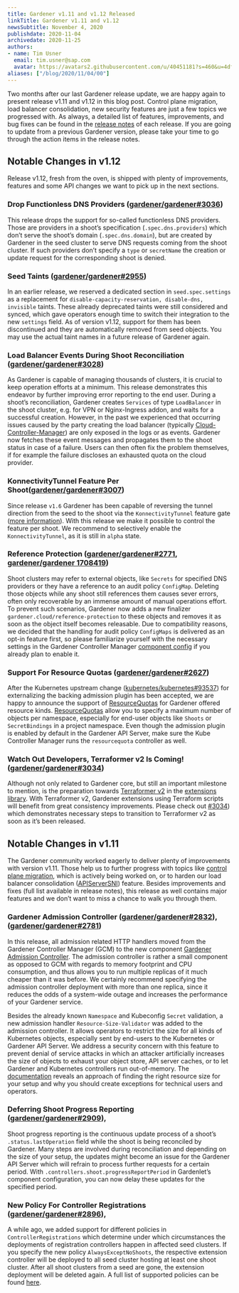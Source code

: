 ```yaml
---
title: Gardener v1.11 and v1.12 Released
linkTitle: Gardener v1.11 and v1.12
newsSubtitle: November 4, 2020
publishdate: 2020-11-04
archivedate: 2020-11-25
authors:
- name: Tim Usner
  email: tim.usner@sap.com
  avatar: https://avatars2.githubusercontent.com/u/40451181?s=460&u=4df34635cf86b924700ef4152ec8462eeaa35721&v=4
aliases: ["/blog/2020/11/04/00"]
---
```


Two months after our last Gardener release update, we are happy again to present release v1.11 and v1.12 in this blog post. Control plane migration, load balancer consolidation, new security features are just a few topics we progressed with. As always, a detailed list of features, improvements, and bug fixes can be found in the [release notes](https://github.com/gardener/gardener/releases) of each release. If you are going to update from a previous Gardener version, please take your time to go through the action items in the release notes.

## Notable Changes in v1.12

Release v1.12, fresh from the oven, is shipped with plenty of improvements, features and some API changes we want to pick up in the next sections. 

### Drop Functionless DNS Providers ([gardener/gardener#3036](https://github.com/gardener/gardener/pull/3036))

This release drops the support for so-called functionless DNS providers. Those are providers in a shoot’s specification (`.spec.dns.providers`) which don’t serve the shoot’s domain (`.spec.dns.domain`), but are created by Gardener in the seed cluster to serve DNS requests coming from the shoot cluster. If such providers don’t specify a `type` or `secretName` the creation or update request for the corresponding shoot is denied.

### Seed Taints ([gardener/gardener#2955](https://github.com/gardener/gardener/pull/2955))

In an earlier release, we reserved a dedicated section in `seed.spec.settings` as a replacement for `disable-capacity-reservation, disable-dns, invisible` taints. These already deprecated taints were still considered and synced, which gave operators enough time to switch their integration to the new `settings` field. As of version v1.12, support for them has been discontinued and they are automatically removed from seed objects. You may use the actual taint names in a future release of Gardener again.

### Load Balancer Events During Shoot Reconciliation ([gardener/gardener#3028](https://github.com/gardener/gardener/pull/3028))

As Gardener is capable of managing thousands of clusters, it is crucial to keep operation efforts at a minimum. This release demonstrates this endeavor by further improving error reporting to the end user. During a shoot’s reconciliation, Gardener creates `Services` of type `LoadBalancer` in the shoot cluster, e.g. for VPN or Nginx-Ingress addon, and waits for a successful creation. However, in the past we experienced that occurring issues caused by  the party creating the load balancer (typically [Cloud-Controller-Manager]( https://kubernetes.io/docs/concepts/architecture/cloud-controller/)) are only exposed in the logs or as events. Gardener now fetches these event messages and propagates them to the shoot status in case of a failure. Users can then often fix the problem themselves, if for example the failure discloses an exhausted quota on the cloud provider.

### KonnectivityTunnel Feature Per Shoot([gardener/gardener#3007](https://github.com/gardener/gardener/pull/3007))

Since release `v1.6` Gardener has been capable of reversing the tunnel direction from the seed to the shoot via the `KonnectivityTunnel` feature gate ([more information]( https://github.com/gardener/gardener/blob/master/docs/usage/reverse-tunnel.md)). With this release we make it possible to control the feature per shoot. We recommend to selectively enable the `KonnectivityTunnel`, as it is still in `alpha` state.

### Reference Protection ([gardener/gardener#2771](https://github.com/gardener/gardener/pull/2771), [gardener/gardener 1708419](https://github.com/gardener/gardener/commit/17084191c752c206537b9506b54828f4d723d9b7))

Shoot clusters may refer to external objects, like `Secrets` for specified DNS providers or they have a reference to an audit policy `ConfigMap`. Deleting those objects while any shoot still references them causes sever errors, often only recoverable by an immense amount of manual operations effort. To prevent such scenarios, Gardener now adds a new finalizer `gardener.cloud/reference-protection` to these objects and removes it as soon as the object itself becomes releasable. Due to compatibility reasons, we decided that the handling for audit policy `ConfigMaps` is delivered as an opt-in feature first, so please familiarize yourself with the necessary settings in the Gardener Controller Manager [component config](https://github.com/gardener/gardener/blob/3db1c41726dc5f669e015f294b690d330b55bbf1/example/20-componentconfig-gardener-controller-manager.yaml#L28) if you already plan to enable it.

### Support For Resource Quotas ([gardener/gardener#2627](https://github.com/gardener/gardener/pull/2627))

After the Kubernetes upstream change ([kubernetes/kubernetes#93537](https://github.com/kubernetes/kubernetes/pull/93537)) for externalizing the backing admission plugin has been accepted, we are happy to announce the support of [ResourceQuotas]( https://kubernetes.io/docs/concepts/policy/resource-quotas/) for Gardener offered resource kinds. [ResourceQuotas](https://kubernetes.io/docs/concepts/policy/resource-quotas/) allow you to specify a maximum number of objects per namespace, especially for end-user objects like `Shoots` or `SecretBindings` in a project namespace. Even though the admission plugin is enabled by default in the Gardener API Server, make sure the Kube Controller Manager runs the `resourcequota` controller as well.

### Watch Out Developers, Terraformer v2 Is Coming! ([gardener/gardener#3034](https://github.com/gardener/gardener/pull/3034))

Although not only related to Gardener core, but still an important milestone to mention, is the preparation towards [Terraformer v2](https://github.com/gardener/terraformer/pull/48) in the [extensions library](https://github.com/gardener/gardener/tree/master/extensions). With Terraformer v2, Gardener extensions using Terraform scripts will benefit from great consistency improvements. Please check out [#3034](https://github.com/gardener/gardener/pull/3034)) which demonstrates necessary steps to transition to Terraformer v2 as soon as it’s been released.

## Notable Changes in v1.11

The Gardener community worked eagerly to deliver plenty of improvements with version v1.11. Those help us to further progress with topics like [control plane migration]( https://github.com/gardener/gardener/blob/master/docs/proposals/07-shoot-control-plane-migration.md), which is actively being worked on, or to harden our load balancer consolidation ([APIServerSNI](https://github.com/gardener/gardener/blob/master/docs/proposals/08-shoot-apiserver-via-sni.md)) feature.
Besides improvements and fixes (full list available in release notes), this release as well contains major features and we don’t want to miss a chance to walk you through them.

### Gardener Admission Controller ([gardener/gardener#2832](https://github.com/gardener/gardener/pull/2832)), ([gardener/gardener#2781](https://github.com/gardener/gardener/pull/2781))

In this release, all admission related HTTP handlers moved from the Gardener Controller Manager (GCM) to the new component [Gardener Admission Controller]( https://github.com/gardener/gardener/blob/master/docs/concepts/admission-controller.md). The admission controller is rather a small component as opposed to GCM with regards to memory footprint and CPU consumption, and thus allows you to run multiple replicas of it much cheaper than it was before. We certainly recommend specifying the admission controller deployment with more than one replica, since it reduces the odds of a system-wide outage and increases the performance of your Gardener service.

Besides the already known `Namespace` and Kubeconfig `Secret` validation, a new admission handler `Resource-Size-Validator` was added to the admission controller. It allows operators to restrict the size for all kinds of Kubernetes objects, especially sent by end-users to the Kubernetes or Gardener API Server. We address a security concern with this feature to prevent denial of service attacks in which an attacker artificially increases the size of objects to exhaust your object store, API server caches, or to let Gardener and Kubernetes controllers run out-of-memory. The [documentation](https://github.com/gardener/gardener/blob/master/docs/concepts/admission-controller.md#resource-size-validator) reveals an approach of finding the right resource size for your setup and why you should create exceptions for technical users and operators.

### Deferring Shoot Progress Reporting ([gardener/gardener#2909](https://github.com/gardener/gardener/pull/2909)),

Shoot progress reporting is the continuous update process of a shoot’s `.status.lastOperation` field while the shoot is being reconciled by Gardener. Many steps are involved during reconciliation and depending on the size of your setup, the updates might become an issue for the Gardener API Server which will refrain to process further requests for a certain period.
With `.controllers.shoot.progressReportPeriod` in Gardenlet’s component configuration, you can now delay these updates for the specified period.

### New Policy For Controller Registrations ([gardener/gardener#2896](https://github.com/gardener/gardener/pull/2896)),

A while ago, we added support for different policies in `ControllerRegistrations` which determine under which circumstances the deployments of registration controllers happen in affected seed clusters. If you specify the new policy `AlwaysExceptNoShoots`, the respective extension controller will be deployed to all seed cluster hosting at least one shoot cluster. After all shoot clusters from a seed are gone, the extension deployment will be deleted again.
A full list of supported policies can be found [here]( https://github.com/gardener/gardener/blob/master/docs/extensions/controllerregistration.md#deployment-configuration-options).
